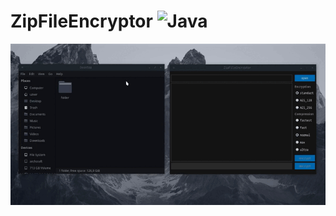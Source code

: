 # ZipFileEncryptor ![Java](https://img.shields.io/badge/java-%23ED8B00.svg?style=for-the-badge&logo=java&logoColor=white) <br>
[![image](https://github.com/bvrbedwire/ZipFileEncryptor/blob/main/media/archivator.gif)](https://github.com/bvrbedwire/ZipFileEncryptor/blob/main/media/archivator.gif)
